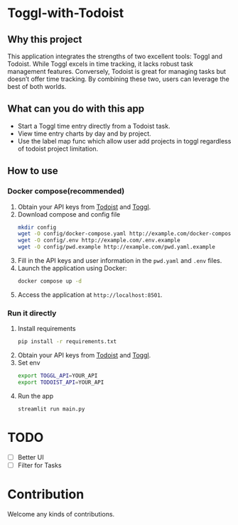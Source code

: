 # Toggl-with-Todoist

## Why this project
This application integrates the strengths of two excellent tools: Toggl and Todoist. While Toggl excels in time tracking, it lacks robust task management features. Conversely, Todoist is great for managing tasks but doesn’t offer time tracking. By combining these two, users can leverage the best of both worlds.

## What can you do with this app
- Start a Toggl time entry directly from a Todoist task.
- View time entry charts by day and by project.
- Use the label map func which allow user add projects in toggl regardless of todoist project limitation.

## How to use
### Docker compose(recommended)
1. Obtain your API keys from [Todoist](https://todoist.com/) and [Toggl](https://toggl.com/).
2. Download compose and config file
   ```bash
   mkdir config
   wget -O config/docker-compose.yaml http://example.com/docker-compose.yaml
   wget -O config/.env http://example.com/.env.example
   wget -O config/pwd.example http://example.com/pwd.yaml.example

   ```
3. Fill in the API keys and user information in the `pwd.yaml` and `.env` files.
4. Launch the application using Docker:
   ```bash
   docker compose up -d
   ```
5. Access the application at `http://localhost:8501`.

### Run it directly
1. Install requirements
   ```bash
   pip install -r requirements.txt
   ```
2. Obtain your API keys from [Todoist](https://todoist.com/) and [Toggl](https://toggl.com/).
3. Set env
   ```bash
   export TOGGL_API=YOUR_API
   export TODOIST_API=YOUR_API
   ```
4. Run the app
   ```bash
   streamlit run main.py
   ```

# TODO
- [ ] Better UI 
- [ ] Filter for Tasks

# Contribution
Welcome any kinds of contributions.
